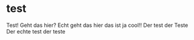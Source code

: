 # test
Test!
Geht das hier?
Echt geht das hier das ist ja cool!!
Der test der Teste
Der echte test der teste